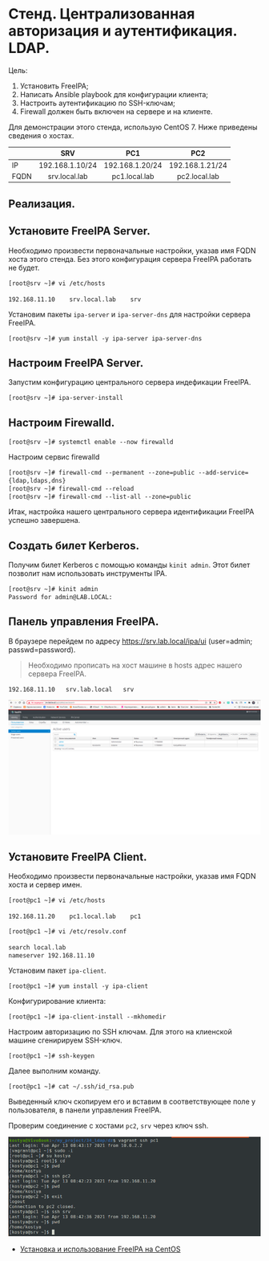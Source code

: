 Стенд. Централизованная авторизация и аутентификация. LDAP.
===========================================================

Цель:

1. Установить FreeIPA;
2. Написать Ansible playbook для конфигурации клиента;
3. Настроить аутентификацию по SSH-ключам; 
4. Firewall должен быть включен на сервере и на клиенте.

Для демонстрации этого стенда, использую CentOS 7. Ниже приведены сведения о хостах.


|             |        SRV        |        PC1        |        PC2        |
|-------------|:-----------------:|:-----------------:|:-----------------:|
| IP          | 192.168.1.10/24   | 192.168.1.20/24   | 192.168.1.21/24   |
| FQDN        | srv.local.lab     | pc1.local.lab     | pc2.local.lab     |


Реализация.
-----------

Установите FreeIPA Server.
--------------------------

Необходимо произвести первоначальные настройки, указав имя FQDN хоста этого стенда. Без этого конфигурация сервера FreeIPA работать не будет.

```
[root@srv ~]# vi /etc/hosts

192.168.11.10    srv.local.lab    srv
```

Установим пакеты `ipa-server` и `ipa-server-dns` для настройки сервера FreeIPA. 
```
[root@srv ~]# yum install -y ipa-server ipa-server-dns
```

Настроим FreeIPA Server.
------------------------

Запустим конфигурацию центрального сервера индефикации FreeIPA.

```
[root@srv ~]# ipa-server-install
```

Настроим Firewalld.
-------------------

```
[root@srv ~]# systemctl enable --now firewalld
```
Настроим сервис firewalld

```
[root@srv ~]# firewall-cmd --permanent --zone=public --add-service={ldap,ldaps,dns}
[root@srv ~]# firewall-cmd --reload
[root@srv ~]# firewall-cmd --list-all --zone=public
```

Итак, настройка нашего центрального сервера идентификации FreeIPA успешно завершена.

Создать билет Kerberos.
-----------------------

Получим билет Kerberos с помощью команды `kinit admin`. Этот билет позволит нам использовать инструменты IPA.

```
[root@srv ~]# kinit admin
Password for admin@LAB.LOCAL:
```

Панель управления FreeIPA.
--------------------------

В браузере перейдем по адресу https://srv.lab.local/ipa/ui (user=admin; passwd=password).
> Необходимо прописать на хост машине в hosts адрес нашего сервера FreeIPA. 

```
192.168.11.10	srv.lab.local	srv
```
![](1.jpg)

Установите FreeIPA Client.
--------------------------

Необходимо произвести первоначальные настройки, указав имя FQDN хоста и сервер имен.

```
[root@pc1 ~]# vi /etc/hosts

192.168.11.20    pc1.local.lab    pc1
```
```
[root@pc1 ~]# vi /etc/resolv.conf

search local.lab
nameserver 192.168.11.10
```
Установим пакет `ipa-client`. 
```
[root@pc1 ~]# yum install -y ipa-client
```
Конфигурирование клиента:

```
[root@pc1 ~]# ipa-client-install --mkhomedir
```

Настроим авторизацию по SSH ключам. Для этого на клиенской машине сгенирируем SSH-ключ.

```
[root@pc1 ~]# ssh-keygen
```

Далее выполним команду.

```
[root@pc1 ~]# cat ~/.ssh/id_rsa.pub
```
Выведенный ключ скопируем его и вставим в соответствующее поле у пользователя, в панели управления FreeIPA.

Проверим соединение c хостами `pc2`, `srv` через ключ ssh. 

![](2.png)


- [Установка и использование FreeIPA на CentOS](https://www.dmosk.ru/miniinstruktions.php?mini=freeipa-centos)

